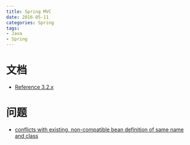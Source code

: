 ```yaml
---
title: Spring MVC
date: 2016-05-11
categories: Spring
tags:
- Java
- Spring
---
```


# 文档
- [Reference 3.2.x](http://docs.spring.io/autorepo/docs/spring/3.2.x/spring-framework-reference/html/mvc.html)

# 问题
- [conflicts with existing, non-compatible bean definition of same name and class](http://www.cnblogs.com/a2211009/p/4534215.html)
